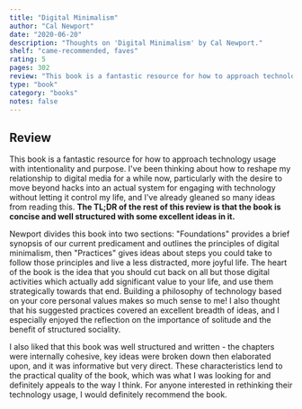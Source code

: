 ```yaml
---
title: "Digital Minimalism"
author: "Cal Newport"
date: "2020-06-20"
description: "Thoughts on 'Digital Minimalism' by Cal Newport."
shelf: "came-recommended, faves"
rating: 5
pages: 302
review: "This book is a fantastic resource for how to approach technology usage with intentionality and purpose. I've been thinking about how to reshape my relationship to digital media for a while now, particularly with the desire to move beyond hacks into an actual system for engaging with technology without letting it control my life, and I've already gleaned so many ideas from reading this. <b>The TL;DR of the rest of this review is that the book is concise and well structured with some excellent ideas in it.</b><br/><br/>Newport divides this book into two sections: 'Foundations' provides a brief synopsis of our current predicament and outlines the principles of digital minimalism, then 'Practices' gives ideas about steps you could take to follow those principles and live a less distracted, more joyful life. The heart of the book is the idea that you should cut back on all but those digital activities which actually add significant value to your life, and use them strategically towards that end. Building a philosophy of technology based on your core personal values makes so much sense to me! I also thought that his suggested practices covered an excellent breadth of ideas, and I especially enjoyed the reflection on the importance of solitude and the benefit of structured sociality.<br/><br/>I also liked that this book was well structured and written - the chapters were internally cohesive, key ideas were broken down then elaborated upon, and it was informative but very direct. These characteristics lend to the practical quality of the book, which was what I was looking for and definitely appeals to the way I think. For anyone interested in rethinking their technology usage, I would definitely recommend the book."
type: "book"
category: "books"
notes: false
---
```


## Review

This book is a fantastic resource for how to approach technology usage with intentionality and purpose. I've been thinking about how to reshape my relationship to digital media for a while now, particularly with the desire to move beyond hacks into an actual system for engaging with technology without letting it control my life, and I've already gleaned so many ideas from reading this. <b>The TL;DR of the rest of this review is that the book is concise and well structured with some excellent ideas in it.</b>

Newport divides this book into two sections: "Foundations" provides a brief synopsis of our current predicament and outlines the principles of digital minimalism, then "Practices" gives ideas about steps you could take to follow those principles and live a less distracted, more joyful life. The heart of the book is the idea that you should cut back on all but those digital activities which actually add significant value to your life, and use them strategically towards that end. Building a philosophy of technology based on your core personal values makes so much sense to me! I also thought that his suggested practices covered an excellent breadth of ideas, and I especially enjoyed the reflection on the importance of solitude and the benefit of structured sociality.

I also liked that this book was well structured and written - the chapters were internally cohesive, key ideas were broken down then elaborated upon, and it was informative but very direct. These characteristics lend to the practical quality of the book, which was what I was looking for and definitely appeals to the way I think. For anyone interested in rethinking their technology usage, I would definitely recommend the book.
